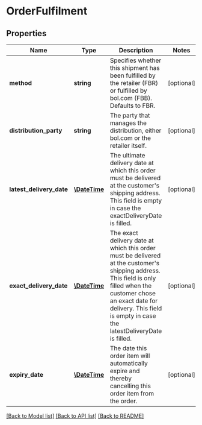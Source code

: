 # OrderFulfilment

## Properties
Name | Type | Description | Notes
------------ | ------------- | ------------- | -------------
**method** | **string** | Specifies whether this shipment has been fulfilled by the retailer (FBR) or fulfilled by bol.com (FBB). Defaults to FBR. | [optional] 
**distribution_party** | **string** | The party that manages the distribution, either bol.com or the retailer itself. | [optional] 
**latest_delivery_date** | [**\DateTime**](\DateTime.md) | The ultimate delivery date at which this order must be delivered at the customer&#39;s shipping address. This field is empty in case the exactDeliveryDate is filled. | [optional] 
**exact_delivery_date** | [**\DateTime**](\DateTime.md) | The exact delivery date at which this order must be delivered at the customer&#39;s shipping address. This field is only filled when the customer chose an exact date for delivery. This field is empty in case the latestDeliveryDate is filled. | [optional] 
**expiry_date** | [**\DateTime**](\DateTime.md) | The date this order item will automatically expire and thereby cancelling this order item from the order. | [optional] 

[[Back to Model list]](../README.md#documentation-for-models) [[Back to API list]](../README.md#documentation-for-api-endpoints) [[Back to README]](../README.md)


